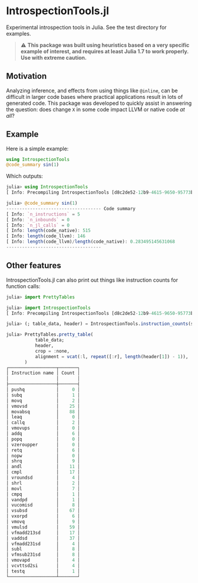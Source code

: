 # IntrospectionTools.jl

Experimental introspection tools in Julia. See the test directory for examples.

> :warning: **This package was built using heuristics based on a very specific example of interest, and requires at least Julia 1.7 to work properly. Use with extreme caution.**


## Motivation

Analyzing inference, and effects from using things like `@inline`, can be difficult in larger code bases where practical applications result in lots of generated code. This package was developed to quickly assist in answering the question: does change `X` in some code impact LLVM or native code _at all_?

## Example

Here is a simple example:
```julia
using IntrospectionTools
@code_summary sin(1)
```

Which outputs:
```julia
julia> using IntrospectionTools
[ Info: Precompiling IntrospectionTools [d8c2de52-12b9-4615-9650-95773b5c37e8]

julia> @code_summary sin(1)
------------------------------------ Code summary
[ Info: `n_instructions` = 5
[ Info: `n_inbounds` = 0
[ Info: `n_jl_calls` = 0
[ Info: length(code_native): 515
[ Info: length(code_llvm): 146
[ Info: length(code_llvm)/length(code_native): 0.283495145631068
------------------------------------
```

## Other features

IntrospectionTools.jl can also print out things like instruction counts for function calls:

```julia
julia> import PrettyTables

julia> import IntrospectionTools
[ Info: Precompiling IntrospectionTools [d8c2de52-12b9-4615-9650-95773b5c37e8]

julia> (; table_data, header) = IntrospectionTools.instruction_counts(sin, (Float64, ));

julia> PrettyTables.pretty_table(
           table_data;
           header,
           crop = :none,
           alignment = vcat(:l, repeat([:r], length(header[1]) - 1)),
       )
┌──────────────────┬───────┐
│ Instruction name │ Count │
│                  │       │
├──────────────────┼───────┤
│ pushq            │     0 │
│ subq             │     1 │
│ movq             │     2 │
│ vmovsd           │    25 │
│ movabsq          │    88 │
│ leaq             │     0 │
│ callq            │     2 │
│ vmovups          │     0 │
│ addq             │     6 │
│ popq             │     0 │
│ vzeroupper       │     0 │
│ retq             │     6 │
│ nopw             │     0 │
│ shrq             │     9 │
│ andl             │    11 │
│ cmpl             │    17 │
│ vroundsd         │     4 │
│ shrl             │     2 │
│ movl             │     7 │
│ cmpq             │     1 │
│ vandpd           │     1 │
│ vucomisd         │     8 │
│ vsubsd           │    67 │
│ vxorpd           │     6 │
│ vmovq            │     9 │
│ vmulsd           │    59 │
│ vfmadd213sd      │    17 │
│ vaddsd           │    37 │
│ vfmadd231sd      │     4 │
│ subl             │     8 │
│ vfmsub231sd      │     8 │
│ vmovapd          │     4 │
│ vcvttsd2si       │     4 │
│ testq            │     1 │
└──────────────────┴───────┘
```
